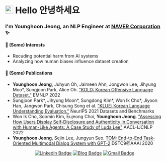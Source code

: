 <!--
**boychaboy/boychaboy** is a ✨ _special_ ✨ repository because its `README.md` (this file) appears on your GitHub profile.

Here are some ideas to get you started:

- 🔭 I’m currently working on ...
- 🌱 I’m currently learning ...
- 👯 I’m looking to collaborate on ...
- 🤔 I’m looking for help with ...
- 💬 Ask me about ...
- 📫 How to reach me: ...
- 😄 Pronouns: ...
- ⚡ Fun fact: ...
-->

# <img src="https://media.giphy.com/media/hvRJCLFzcasrR4ia7z/giphy.gif" width="25px">  Hello 안녕하세요


### I'm Younghoon Jeong, an NLP Engineer at [NAVER Corporation](https://https://www.navercorp.com) ✨

#### 🍵 (Some) Interests
- Recuding potential harm from AI systems
- Analyzing how human biases influence dataset creation

#### 📄 (Some) Publications
- **Younghoon Jeong**, Juhyun Oh, Jaimeen Ahn, Jongwon Lee, Jihyung Moo*, Sungjoon Park, Alice Oh. ["KOLD: Korean Offensive Language Dataset."](https://arxiv.org/pdf/2205.11315.pdf) EMNLP 2022
- Sungjoon Park\*, Jihyung Moon\*, Sungdong Kim\*, Won Ik Cho\*, Jiyoon Han, Jangwon Park, Chisung Song et al. ["KLUE: Korean Language Understanding Evaluation."](https://arxiv.org/pdf/2105.09680.pdf) NeurIPS 2021 Datasets and Benchmarks
- Won Ik Cho, Soomin Kim, Eujeong Choi, **Younghoon Jeong**. ["Assessing How Users Display Self-Disclosure and Authenticity in Conversation with Human-Like Agents: A Case Study of Luda Lee"](https://aclanthology.org/2022.findings-aacl.14/) AACL-IJCNLP 2022
- **Younghoon Jeong**, Sejin Lee, Jungyun Seo. [TOM: End-to-End Task- Oriented Multimodal Dialog System with GPT-2](https://drive.google.com/file/d/1_-F_7mGcmmIm7S5IyH-puVZM5uelp7nu/view) DSTC9@AAAI 2020


<div align=center>

[![Linkedin Badge](https://img.shields.io/badge/LinkedIn-blue?style=flat&logo=linkedin&logoColor=white&link=https://www.linkedin.com/in/mjihyung/)](https://www.linkedin.com/in/boychaboy/)
[![Blog Badge](http://img.shields.io/badge/Blog-black?style=flat&logo=github&link=https://inmoonlight.github.io/)](https://inmoonlight.github.io/)
[![Gmail Badge](https://img.shields.io/badge/Gmail-d14836?style=flat&logo=Gmail&logoColor=white&link=mailto:mjihyung@gmail.com)](mailto:hoon2j@gmail.com)
<div>
